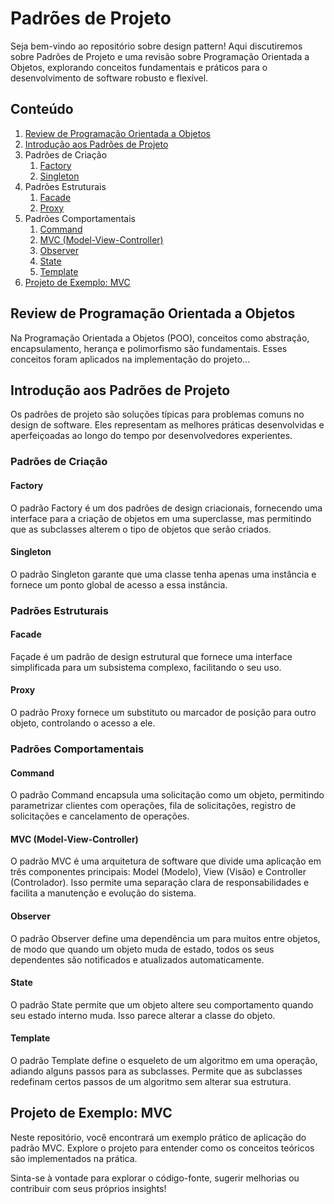 # Padrões de Projeto

Seja bem-vindo ao repositório sobre design pattern! Aqui discutiremos sobre Padrões de Projeto e uma revisão sobre Programação Orientada a Objetos, explorando conceitos fundamentais e práticos para o desenvolvimento de software robusto e flexível.

## Conteúdo

1. [Review de Programação Orientada a Objetos](#review-de-programação-orientada-a-objetos)
2. [Introdução aos Padrões de Projeto](#introdução-aos-padrões-de-projeto)
3. Padrões de Criação
    1. [Factory](#factory)
    2. [Singleton](#singleton)
4. Padrões Estruturais
    1. [Facade](#facade)
    2. [Proxy](#proxy)
5. Padrões Comportamentais
    1. [Command](#command)
    2. [MVC (Model-View-Controller)](#mvc-model-view-controller)
    3. [Observer](#observer)
    4. [State](#state)
    5. [Template](#template)
6. [Projeto de Exemplo: MVC](#projeto-de-exemplo-mvc)

## Review de Programação Orientada a Objetos

Na Programação Orientada a Objetos (POO), conceitos como abstração, encapsulamento, herança e polimorfismo são fundamentais. Esses conceitos foram aplicados na implementação do projeto...

## Introdução aos Padrões de Projeto

Os padrões de projeto são soluções típicas para problemas comuns no design de software. Eles representam as melhores práticas desenvolvidas e aperfeiçoadas ao longo do tempo por desenvolvedores experientes.

### Padrões de Criação

#### Factory

O padrão Factory é um dos padrões de design criacionais, fornecendo uma interface para a criação de objetos em uma superclasse, mas permitindo que as subclasses alterem o tipo de objetos que serão criados.

#### Singleton

O padrão Singleton garante que uma classe tenha apenas uma instância e fornece um ponto global de acesso a essa instância.

### Padrões Estruturais

#### Facade

Façade é um padrão de design estrutural que fornece uma interface simplificada para um subsistema complexo, facilitando o seu uso.

#### Proxy

O padrão Proxy fornece um substituto ou marcador de posição para outro objeto, controlando o acesso a ele.

### Padrões Comportamentais

#### Command

O padrão Command encapsula uma solicitação como um objeto, permitindo parametrizar clientes com operações, fila de solicitações, registro de solicitações e cancelamento de operações.

#### MVC (Model-View-Controller)

O padrão MVC é uma arquitetura de software que divide uma aplicação em três componentes principais: Model (Modelo), View (Visão) e Controller (Controlador). Isso permite uma separação clara de responsabilidades e facilita a manutenção e evolução do sistema.

#### Observer

O padrão Observer define uma dependência um para muitos entre objetos, de modo que quando um objeto muda de estado, todos os seus dependentes são notificados e atualizados automaticamente.

#### State

O padrão State permite que um objeto altere seu comportamento quando seu estado interno muda. Isso parece alterar a classe do objeto.

#### Template

O padrão Template define o esqueleto de um algoritmo em uma operação, adiando alguns passos para as subclasses. Permite que as subclasses redefinam certos passos de um algoritmo sem alterar sua estrutura.

## Projeto de Exemplo: MVC

Neste repositório, você encontrará um exemplo prático de aplicação do padrão MVC. Explore o projeto para entender como os conceitos teóricos são implementados na prática.

Sinta-se à vontade para explorar o código-fonte, sugerir melhorias ou contribuir com seus próprios insights!

